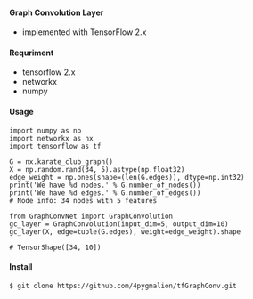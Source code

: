 #### Graph Convolution Layer
- implemented with TensorFlow 2.x

#### Requriment 
- tensorflow 2.x
- networkx
- numpy 


#### Usage
```python3
import numpy as np
import networkx as nx
import tensorflow as tf

G = nx.karate_club_graph()
X = np.random.rand(34, 5).astype(np.float32)
edge_weight = np.ones(shape=(len(G.edges)), dtype=np.int32)
print('We have %d nodes.' % G.number_of_nodes())
print('We have %d edges.' % G.number_of_edges())
# Node info: 34 nodes with 5 features

from GraphConvNet import GraphConvolution
gc_layer = GraphConvolution(input_dim=5, output_dim=10)
gc_layer(X, edge=tuple(G.edges), weight=edge_weight).shape

# TensorShape([34, 10])
```

#### Install
``` bash
$ git clone https://github.com/4pygmalion/tfGraphConv.git
```